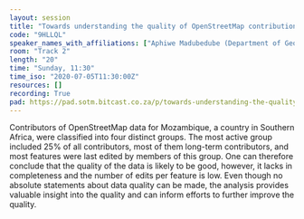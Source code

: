 ```yaml
---
layout: session
title: "Towards understanding the quality of OpenStreetMap contributions: Results of an intrinsic quality assessment of data for Mozambique"
code: "9HLLQL"
speaker_names_with_affiliations: ["Aphiwe Madubedube (Department of Geography, Geoinformatics and Meteorology, University of Pretoria, Pretoria, South Africa)", "Serena Coetzee (Department of Geography, Geoinformatics and Meteorology, University of Pretoria, Pretoria, South Africa)", "Victoria Rautenbach (Department of Geography, Geoinformatics and Meteorology, University of Pretoria, Pretoria, South Africa)"]
room: "Track 2"
length: "20"
time: "Sunday, 11:30"
time_iso: "2020-07-05T11:30:00Z"
resources: []
recording: True
pad: https://pad.sotm.bitcast.co.za/p/towards-understanding-the-quality-of-openstreetmap
---
```

Contributors of OpenStreetMap data for Mozambique, a country in Southern Africa, were classified into four distinct groups. The most active group included 25% of all contributors, most of them long-term contributors, and most features were last edited by members of this group. One can therefore conclude that the quality of the data is likely to be good, however, it lacks in completeness and the number of edits per feature is low. Even though no absolute statements about data quality can be made, the analysis provides valuable insight into the quality and can inform efforts to further improve the quality.
